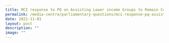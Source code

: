 ```yaml
---
title: MCI response to PQ on Assisting Lower income Groups to Remain Connected
permalink: /media-centre/parliamentary-questions/mci-response-pq-assisting-lower-income-remain-connected/
date: 2021-11-01
layout: post
description: ""
image: ""
---
```

